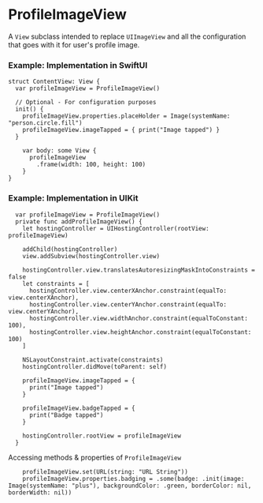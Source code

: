 # ProfileImageView

A `View` subclass intended to replace `UIImageView` and all the configuration that goes with it for user's profile image.

### Example: Implementation in SwiftUI
```
struct ContentView: View {
  var profileImageView = ProfileImageView()
  
  // Optional - For configuration purposes
  init() {
    profileImageView.properties.placeHolder = Image(systemName: "person.circle.fill")
    profileImageView.imageTapped = { print("Image tapped") }
  }
  
    var body: some View {
      profileImageView
        .frame(width: 100, height: 100)
    }
}
```


### Example: Implementation in UIKit
```
  var profileImageView = ProfileImageView()
  private func addProfileImageView() {
    let hostingController = UIHostingController(rootView: profileImageView)
    
    addChild(hostingController)
    view.addSubview(hostingController.view)
    
    hostingController.view.translatesAutoresizingMaskIntoConstraints = false
    let constraints = [
      hostingController.view.centerXAnchor.constraint(equalTo: view.centerXAnchor),
      hostingController.view.centerYAnchor.constraint(equalTo: view.centerYAnchor),
      hostingController.view.widthAnchor.constraint(equalToConstant: 100),
      hostingController.view.heightAnchor.constraint(equalToConstant: 100)
    ]
    
    NSLayoutConstraint.activate(constraints)
    hostingController.didMove(toParent: self)
    
    profileImageView.imageTapped = {
      print("Image tapped")
    }
    
    profileImageView.badgeTapped = {
      print("Badge tapped")
    }
    
    hostingController.rootView = profileImageView
  }
```

Accessing methods & properties of `ProfileImageView`
```
    profileImageView.set(URL(string: "URL String"))
    profileImageView.properties.badging = .some(badge: .init(image: Image(systemName: "plus"), backgroundColor: .green, borderColor: nil, borderWidth: nil))
```
